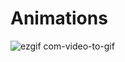 # Animations

![ezgif com-video-to-gif](https://user-images.githubusercontent.com/52798209/69772409-d9af5a80-115d-11ea-871b-be8139c0b1f7.gif)

